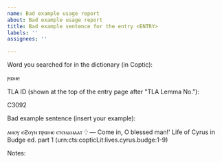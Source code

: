 ```yaml
---
name: Bad example usage report
about: Bad example usage report
title: Bad example sentence for the entry <ENTRY>
labels: ''
assignees: ''

---
```


Word you searched for in the dictionary (in Coptic):

ⲣⲱⲙⲉ <REPLACE THIS WITH YOUR ENTRY>

TLA ID (shown at the top of the entry page after "TLA Lemma No."):

C3092 <REPLACE THIS WITH YOUR ENTRY>

Bad example sentence (insert your example):

ⲁⲙⲟⲩ ⲉϩⲟⲩⲛ ⲡⲣⲱⲙⲉ ⲉⲧⲥⲙⲁⲙⲁⲁⲧ ⁛ —
Come in, O blessed man!'
Life of Cyrus in Budge ed. part 1 (urn:cts:copticLit:lives.cyrus.budge:1-9)

Notes:

<EXPLANATION WHY THIS IS BAD>

